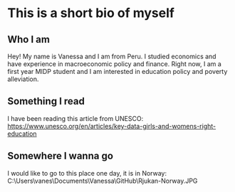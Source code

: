 # This is a short bio of myself

## Who I am
Hey! My name is Vanessa and I am from Peru. I studied economics and have experience in macroeconomic policy and finance. Right now, I am a first year MIDP student and I am interested in education policy and poverty alleviation.

## Something I read
I have been reading this article from UNESCO: https://www.unesco.org/en/articles/key-data-girls-and-womens-right-education

## Somewhere I wanna go
I would like to go to this place one day, it is in Norway: C:\Users\vanes\Documents\Vanessa\GitHub\Rjukan-Norway.JPG
